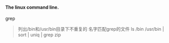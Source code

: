 #### The linux command line.
grep
> 列出/bin和/usr/bin目录下不重复的 名字匹配grep的文件
    ls /bin /usr/bin | sort | uniq | grep zip
